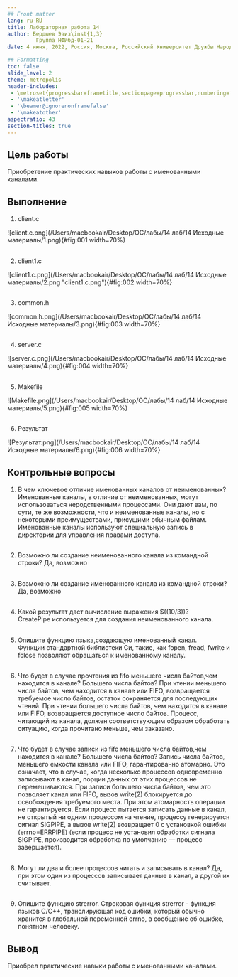 ```yaml
---
## Front matter
lang: ru-RU
title: Лабораторная работа 14
author: Бердыев Эзиз\inst{1,3} 
         Группа НФИбд-01-21
date: 4 июня, 2022, Россия, Москва, Российский Университет Дружбы Народов

## Formatting
toc: false
slide_level: 2
theme: metropolis
header-includes: 
 - \metroset{progressbar=frametitle,sectionpage=progressbar,numbering=fraction}
 - '\makeatletter'
 - '\beamer@ignorenonframefalse'
 - '\makeatother'
aspectratio: 43
section-titles: true
---
```


## Цель работы
Приобретение практических навыков работы с именованными каналами.

## Выполнение

1. client.c

![client.c.png](/Users/macbookair/Desktop/ОС/лабы/14 лаб/14 Исходные материалы/1.png){#fig:001 width=70%}

##

2. client1.c

![client1.c.png](/Users/macbookair/Desktop/ОС/лабы/14 лаб/14 Исходные материалы/2.png "client1.c.png"){#fig:002 width=70%}

##

3. common.h

![common.h.png](/Users/macbookair/Desktop/ОС/лабы/14 лаб/14 Исходные материалы/3.png){#fig:003 width=70%}

##

4. server.c

![server.c.png](/Users/macbookair/Desktop/ОС/лабы/14 лаб/14 Исходные материалы/4.png){#fig:004 width=70%}

##

5. Makefile

![Makefile.png](/Users/macbookair/Desktop/ОС/лабы/14 лаб/14 Исходные материалы/5.png){#fig:005 width=70%}

##

6. Результат

![Результат.png](/Users/macbookair/Desktop/ОС/лабы/14 лаб/14 Исходные материалы/6.png){#fig:006 width=70%}

## Контрольные вопросы

1. В чем ключевое отличие именованных каналов от неименованных? Именованные каналы, в отличие от неименованных, могут использоваться неродственными процессами. Они дают вам, по сути, те же возможности, что и неименованные каналы, но с некоторыми преимуществами, присущими обычным файлам. Именованные каналы используют специальную запись в директории для управления правами доступа.  

##

2. Возможно ли создание неименованного канала из командной строки? Да, возможно

##
  
3. Возможно ли создание именованного канала из командной строки? Да, возможно  

##

4. Какой результат даст вычисление выражения $((10/3))?  
     CreatePipe используется для создания неименованного канала.  

##

5. Опишите функцию языка,создающую именованный канал.  
      Функции стандартной библиотеки Си, такие, как fopen, fread, fwrite и fclose позволяют обращаться к именованному каналу.  

##

6. Что будет в случае прочтения из fifo меньшего числа байтов,чем находится в канале? Большего числа байтов?
      При чтении меньшего числа байтов, чем находится в канале или FIFO, возвращается требуемое число байтов, остаток сохраняется для последующих чтений. При чтении большего числа байтов, чем находится в канале или FIFO, возвращается доступное число байтов. Процесс, читающий из канала, должен соответствующим образом обработать ситуацию, когда прочитано меньше, чем заказано.

##

7. Что будет в случае записи из fifo меньшего числа байтов,чем находится в канале? Большего числа байтов?
      Запись числа байтов, меньшего емкости канала или FIFO, гарантированно атомарно. Это означает, что в случае, когда несколько процессов одновременно записывают в канал, порции данных от этих процессов не перемешиваются. При записи большего числа байтов, чем это позволяет канал или FIFO, вызов write(2) блокируется до освобождения требуемого места. При этом атомарность операции не гарантируется. Если процесс пытается записать данные в канал, не открытый ни одним процессом на чтение, процессу генерируется сигнал SIGPIPE, а вызов write(2) возвращает 0 с установкой ошибки (errno=ERRPIPE) (если процесс не установил обработки сигнала SIGPIPE, производится обработка по умолчанию — процесс завершается).

##

8. Могут ли два и более процессов читать и записывать в канал?
      Да, при этом один из процессов записывает данные в канал, а другой их считывает.

##

9. Опишите функцию strerror.
      Строковая функция strerror - функция языков C/C++, транслирующая код ошибки, который обычно хранится в глобальной переменной errno, в сообщение об ошибке, понятном человеку.

## Вывод
Приобрел практические навыки работы с именованными каналами.